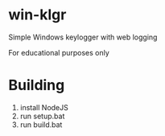 # win-klgr
Simple Windows keylogger with web logging

For educational purposes only

# Building

1. install NodeJS
2. run setup.bat
3. run build.bat

